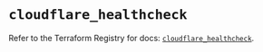 # `cloudflare_healthcheck`

Refer to the Terraform Registry for docs: [`cloudflare_healthcheck`](https://registry.terraform.io/providers/cloudflare/cloudflare/4.37.0/docs/resources/healthcheck).
